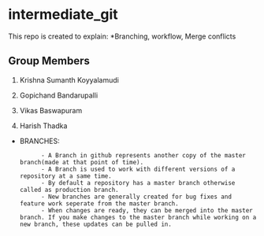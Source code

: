# intermediate_git
This repo is created to explain:
*Branching, workflow, Merge conflicts

## Group Members

1. Krishna Sumanth Koyyalamudi

2. Gopichand Bandarupalli

3. Vikas Baswapuram

4. Harish Thadka

* BRANCHES:

            - A Branch in github represents another copy of the master branch(made at that point of time).
            - A Branch is used to work with different versions of a repository at a same time.
            - By default a repository has a master branch otherwise called as production branch.
            - New branches are generally created for bug fixes and feature work seperate from the master branch.
            - When changes are ready, they can be merged into the master branch. If you make changes to the master branch while working on a      new branch, these updates can be pulled in.

